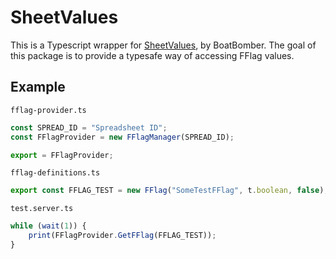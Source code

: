 # SheetValues

This is a Typescript wrapper for [SheetValues](https://devforum.community/t/sheetvalues-using-google-sheets-for-live-updating-values/364), by BoatBomber. The goal of this package is to provide a typesafe way of accessing FFlag values.

## Example
`fflag-provider.ts`
```typescript
const SPREAD_ID = "Spreadsheet ID";
const FFlagProvider = new FFlagManager(SPREAD_ID);

export = FFlagProvider;
```

`fflag-definitions.ts`
```typescript
export const FFLAG_TEST = new FFlag("SomeTestFFlag", t.boolean, false);
```

`test.server.ts`
```typescript
while (wait(1)) {
    print(FFlagProvider.GetFFlag(FFLAG_TEST));
}
```